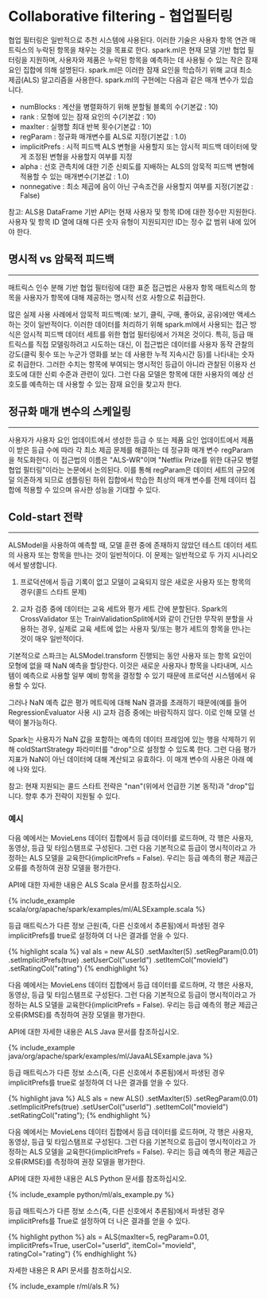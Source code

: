 # Collaborative filtering - 협업필터링

협업 필터링은 일반적으로 추천 시스템에 사용된다. 
이러한 기술은 사용자 항목 연관 매트릭스의 누락된 항목을 채우는 것을 목표로 한다. 
spark.ml은 현재 모델 기반 협업 필터링을 지원하며, 사용자와 제품은 누락된 항목을 예측하는 데 사용될 수 있는 작은 잠재 요인 집합에 의해 설명된다. 
spark.ml은 이러한 잠재 요인을 학습하기 위해 교대 최소 제곱(ALS) 알고리즘을 사용한다.
spark.ml의 구현에는 다음과 같은 매개 변수가 있습니다.

* numBlocks : 계산을 병렬화하기 위해 분할될 블록의 수(기본값 : 10)
* rank : 모형에 있는 잠재 요인의 수(기본값 : 10)
* maxIter : 실행할 최대 반복 횟수(기본값 : 10)
* regParam : 정규화 매개변수를 ALS로 지정(기본값 : 1.0)
* implicitPrefs : 시적 피드백 ALS 변형을 사용할지 또는 암시적 피드백 데이터에 맞게 조정된 변형을 사용할지 여부를 지정
* alpha : 선호 관측치에 대한 기준 신뢰도를 지배하는 ALS의 암묵적 피드백 변형에 적용할 수 있는 매개변수(기본값 : 1.0)
* nonnegative : 최소 제곱에 음이 아닌 구속조건을 사용할지 여부를 지정(기본값 : False)

참고: ALS용 DataFrame 기반 API는 현재 사용자 및 항목 ID에 대한 정수만 지원한다. 사용자 및 항목 ID 열에 대해 다른 숫자 유형이 지원되지만 ID는 정수 값 범위 내에 있어야 한다.

## 명시적 vs 암묵적 피드백
--------------------------
매트릭스 인수 분해 기반 협업 필터링에 대한 표준 접근법은 사용자 항목 매트릭스의 항목을 사용자가 항목에 대해 제공하는 명시적 선호 사항으로 취급한다.

많은 실제 사용 사례에서 암묵적 피드백(예: 보기, 클릭, 구매, 좋아요, 공유)에만 액세스하는 것이 일반적이다. 
이러한 데이터를 처리하기 위해 spark.ml에서 사용되는 접근 방식은 암시적 피드백 데이터 세트를 위한 협업 필터링에서 가져온 것이다. 
특히, 등급 매트릭스를 직접 모델링하려고 시도하는 대신, 이 접근법은 데이터를 사용자 동작 관찰의 강도(클릭 횟수 또는 누군가 영화를 보는 데 사용한 누적 지속시간 등)를 나타내는 숫자로 취급한다. 
그러한 수치는 항목에 부여되는 명시적인 등급이 아니라 관찰된 이용자 선호도에 대한 신뢰 수준과 관련이 있다. 
그런 다음 모델은 항목에 대한 사용자의 예상 선호도를 예측하는 데 사용할 수 있는 잠재 요인을 찾고자 한다.

## 정규화 매개 변수의 스케일링
---------------------------
사용자가 사용자 요인 업데이트에서 생성한 등급 수 또는 제품 요인 업데이트에서 제품이 받은 등급 수에 따라 각 최소 제곱 문제를 해결하는 데 정규화 매개 변수 regParam을 척도화한다. 
이 접근법의 이름은 "ALS-WR"이며 "Netflix Prize를 위한 대규모 병렬 협업 필터링"이라는 논문에서 논의된다. 
이를 통해 regParam은 데이터 세트의 규모에 덜 의존하게 되므로 샘플링된 하위 집합에서 학습한 최상의 매개 변수를 전체 데이터 집합에 적용할 수 있으며 유사한 성능을 기대할 수 있다.

## Cold-start 전략
----------------------------
ALSModel을 사용하여 예측할 때, 모델 훈련 중에 존재하지 않았던 테스트 데이터 세트의 사용자 또는 항목을 만나는 것이 일반적이다. 
이 문제는 일반적으로 두 가지 시나리오에서 발생합니다.

1. 프로덕션에서 등급 기록이 없고 모델이 교육되지 않은 새로운 사용자 또는 항목의 경우(콜드 스타트 문제)

2. 교차 검증 중에 데이터는 교육 세트와 평가 세트 간에 분할된다. 
Spark의 CrossValidator 또는 TrainValidationSplit에서와 같이 간단한 무작위 분할을 사용하는 경우, 실제로 교육 세트에 없는 사용자 및/또는 평가 세트의 항목을 만나는 것이 매우 일반적이다.

기본적으로 스파크는 ALSModel.transform 진행되는 동안 사용자 또는 항목 요인이 모형에 없을 때 NaN 예측을 할당한다. 
이것은 새로운 사용자나 항목을 나타내며, 시스템이 예측으로 사용할 일부 예비 항목을 결정할 수 있기 때문에 프로덕션 시스템에서 유용할 수 있다.

그러나 NaN 예측 값은 평가 메트릭에 대해 NaN 결과를 초래하기 때문에(예를 들어 RegressionEvaluator 사용 시) 교차 검증 중에는 바람직하지 않다. 
이로 인해 모델 선택이 불가능하다.

Spark는 사용자가 NaN 값을 포함하는 예측의 데이터 프레임에 있는 행을 삭제하기 위해 coldStartStrategy 파라미터를 "drop"으로 설정할 수 있도록 한다. 
그런 다음 평가 지표가 NaN이 아닌 데이터에 대해 계산되고 유효하다. 이 매개 변수의 사용은 아래 예에 나와 있다.

참고: 현재 지원되는 콜드 스타트 전략은 "nan"(위에서 언급한 기본 동작)과 "drop"입니다. 향후 추가 전략이 지원될 수 있다.

### 예시
다음 예에서는 MovieLens 데이터 집합에서 등급 데이터를 로드하며, 각 행은 사용자, 동영상, 등급 및 타임스탬프로 구성된다. 
그런 다음 기본적으로 등급이 명시적이라고 가정하는 ALS 모델을 교육한다(implicitPrefs = False). 
우리는 등급 예측의 평균 제곱근 오류를 측정하여 권장 모델을 평가한다.

API에 대한 자세한 내용은 ALS Scala 문서를 참조하십시오.

{% include_example scala/org/apache/spark/examples/ml/ALSExample.scala %}

등급 매트릭스가 다른 정보 근원(즉, 다른 신호에서 추론됨)에서 파생된 경우 implicitPrefs를 true로 설정하여 더 나은 결과를 얻을 수 있다.

{% highlight scala %} val als = new ALS() .setMaxIter(5) .setRegParam(0.01) .setImplicitPrefs(true) .setUserCol("userId") .setItemCol("movieId") .setRatingCol("rating") {% endhighlight %}

다음 예에서는 MovieLens 데이터 집합에서 등급 데이터를 로드하며, 각 행은 사용자, 동영상, 등급 및 타임스탬프로 구성된다. 
그런 다음 기본적으로 등급이 명시적이라고 가정하는 ALS 모델을 교육한다(implicitPrefs = False). 
우리는 등급 예측의 평균 제곱근 오류(RMSE)를 측정하여 권장 모델을 평가한다.

API에 대한 자세한 내용은 ALS Java 문서를 참조하십시오.

{% include_example java/org/apache/spark/examples/ml/JavaALSExample.java %}

등급 매트릭스가 다른 정보 소스(즉, 다른 신호에서 추론됨)에서 파생된 경우 implicitPrefs를 true로 설정하여 더 나은 결과를 얻을 수 있다.

{% highlight java %} ALS als = new ALS() .setMaxIter(5) .setRegParam(0.01) .setImplicitPrefs(true) .setUserCol("userId") .setItemCol("movieId") .setRatingCol("rating"); {% endhighlight %}

다음 예에서는 MovieLens 데이터 집합에서 등급 데이터를 로드하며, 각 행은 사용자, 동영상, 등급 및 타임스탬프로 구성된다. 
그런 다음 기본적으로 등급이 명시적이라고 가정하는 ALS 모델을 교육한다(implicitPrefs = False). 
우리는 등급 예측의 평균 제곱근 오류(RMSE)를 측정하여 권장 모델을 평가한다.

API에 대한 자세한 내용은 ALS Python 문서를 참조하십시오.

{% include_example python/ml/als_example.py %}

등급 매트릭스가 다른 정보 소스(즉, 다른 신호에서 추론됨)에서 파생된 경우 implicitPrefs를 True로 설정하여 더 나은 결과를 얻을 수 있다.

{% highlight python %} als = ALS(maxIter=5, regParam=0.01, implicitPrefs=True, userCol="userId", itemCol="movieId", ratingCol="rating") {% endhighlight %}

자세한 내용은 R API 문서를 참조하십시오.

{% include_example r/ml/als.R %}